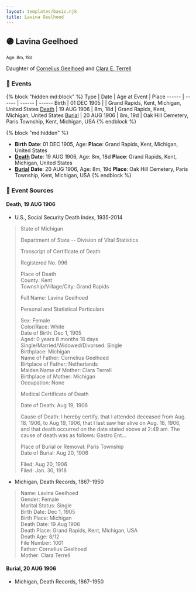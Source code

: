 ```yaml
---
layout: templates/basic.njk
title: Lavina Geelhoed
---
```

## 🟣 Lavina Geelhoed
<small>Age: 8m, 18d</small>

Daughter of [Cornelius Geelhoed](/people/9/92844960) and [Clara E. Terrell](/people/6/62490094)

### 📆 Events

{% block "hidden md:block" %}
Type | Date | Age at Event | Place
------ | ------ | ------ | ------
Birth | 01 DEC 1905 |  | Grand Rapids, Kent, Michigan, United States
[Death](#event-event-3) | 19 AUG 1906 | 8m, 18d | Grand Rapids, Kent, Michigan, United States
[Burial](#event-event-4) | 20 AUG 1906 | 8m, 19d | Oak Hill Cemetery, Paris Township, Kent, Michigan, USA
{% endblock %}

{% block "md:hidden" %}
- **Birth**
**Date**: 01 DEC 1905, Age:
**Place**: Grand Rapids, Kent, Michigan, United States
- **[Death](#event-event-3)**
**Date**: 19 AUG 1906, Age: 8m, 18d
**Place**: Grand Rapids, Kent, Michigan, United States
- **[Burial](#event-event-4)**
**Date**: 20 AUG 1906, Age: 8m, 19d
**Place**: Oak Hill Cemetery, Paris Township, Kent, Michigan, USA
{% endblock %}

### 📰 Event Sources

#### <a id="event-event-3"></a> Death, 19 AUG 1906
* U.S., Social Security Death Index, 1935-2014
>   
  > State of Michigan  
  >   
  > Department of State -- Division of Vital Statistics  
  >   
  > Transcript of Certificate of Death  
  >   
  > Registered No. 996  
  >   
  >   
  > Place of Death  
  > County: Kent  
  > Township/Village/City: Grand Rapids  
  >   
  > Full Name: Lavina Geelhoed  
  >   
  > Personal and Statistical Particulars  
  >   
  > Sex: Female  
  > Color/Race: White  
  > Date of Birth: Dec 1, 1905  
  > Aged: 0 years 8 months 18 days  
  > Single/Married/Widowed/Divorsed: Single  
  > Birthplace: Michigan  
  > Name of Father: Cornelius Geelhoed  
  > Birtplace of Father: Netherlands  
  > Maiden Name of Mother: Clara Terrell  
  > Birthplace of Mother: Michigan  
  > Occupation: None  
  >   
  >   
  > Medical Certificate of Death  
  >   
  > Date of Death: Aug 19, 1906  
  >   
  > Cause of Death: I hereby certify, that I attended deceased from Aug. 18, 1906, to Aug 19, 1906, that I last saw her alive on Aug. 18, 1906, and that death occurred on the date stated above at 2:49 am. The cause of death was as follows: Gastro Ent...  
  >   
  > Place of Burial or Removal: Paris Township  
  > Date of Burial: Aug 20, 1906  
  >   
  > Filed: Aug 20, 1906  
  > Filed: Jan. 30, 1918
* Michigan, Death Records, 1867-1950
>   
  > Name: Lavina Geelhoed  
  > Gender: Female  
  > Marital Status: Single  
  > Birth Date: Dec 1, 1905  
  > Birth Place: Michigan  
  > Death Date: 19 Aug 1906  
  > Death Place: Grand Rapids, Kent, Michigan, USA  
  > Death Age: 8/12  
  > File Number: 1001  
  > Father: Cornelius Geelhoed  
  > Mother: Clara Terrell

#### <a id="event-event-4"></a> Burial, 20 AUG 1906
* Michigan, Death Records, 1867-1950
